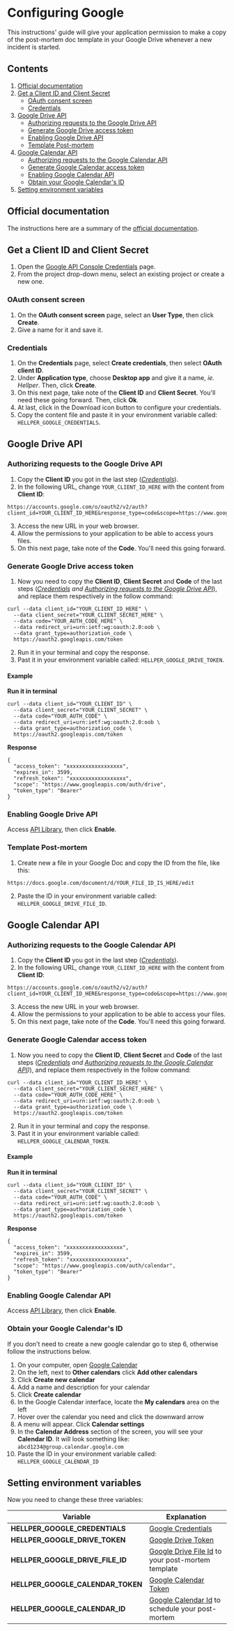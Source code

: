 # Configuring Google

This instructions' guide will give your application permission to make a copy of the post-mortem doc template in your Google Drive whenever a new incident is started.

## Contents

1. [Official documentation](#Official-documentation)
2. [Get a Client ID and Client Secret](#Get-a-Client-ID-and-Client-Secret)
   * [OAuth consent screen](#OAuth-consent-screen)
   * [Credentials](#Credentials)
3. [Google Drive API](#Google-Drive-API)
   * [Authorizing requests to the Google Drive API](#Authorizing-requests-to-the-Google-Drive-API)
   * [Generate Google Drive access token](#Generate-Google-Drive-access-token)
   * [Enabling Google Drive API](#Enabling-Google-Drive-API)
   * [Template Post-mortem](#Template-Post-mortem)
4. [Google Calendar API](#Google-Calendar-API)
   * [Authorizing requests to the Google Calendar API](#Authorizing-requests-to-the-Google-Calendar-API)
   * [Generate Google Calendar access token](#Generate-Google-Calendar-access-token)
   * [Enabling Google Calendar API](#Enabling-Google-Calendar-API)
   * [Obtain your Google Calendar's ID](#Obtain-your-Google-Calendar's-ID)
5. [Setting environment variables](#Setting-environment-variables)

## Official documentation

The instructions here are a summary of the [official documentation](https://cloud.google.com/iap/docs/authentication-howto#authenticating_from_a_desktop_app).

## Get a Client ID and Client Secret

1. Open the [Google API Console Credentials](https://console.developers.google.com/apis/credentials) page.
2. From the project drop-down menu, select an existing project or create a new one.

### OAuth consent screen

1. On the **OAuth consent screen** page, select an **User Type**, then click **Create**.
2. Give a name for it and save it.

### Credentials

1. On the **Credentials** page, select **Create credentials**, then select **OAuth client ID**.
2. Under **Application type**, choose **Desktop app** and give it a name, _ie. Hellper_. Then, click **Create**.
3. On this next page, take note of the **Client ID** and **Client Secret**. You'll need these going forward. Then, click **Ok**.
4. At last, click in the Download icon button to configure your credentials.
5. Copy the content file and paste it in your environment variable called: `HELLPER_GOOGLE_CREDENTIALS`.

## Google Drive API

### Authorizing requests to the Google Drive API

1. Copy the **Client ID** you got in the last step (_[Credentials](#credentials)_).
2. In the following URL, change `YOUR_CLIENT_ID_HERE` with the content from **Client ID**:

```
https://accounts.google.com/o/oauth2/v2/auth?client_id=YOUR_CLIENT_ID_HERE&response_type=code&scope=https://www.googleapis.com/auth/drive&access_type=offline&redirect_uri=urn:ietf:wg:oauth:2.0:oob
```

3. Access the new URL in your web browser.
4. Allow the permissions to your application to be able to access yours files.
5. On this next page, take note of the **Code**. You'll need this going forward.

### Generate Google Drive access token

1. Now you need to copy the **Client ID**, **Client Secret** and **Code** of the last steps (_[Credentials](#credentials) and [Authorizing requests to the Google Drive API](#Authorizing-requests-to-the-Google-Drive-API)_), and replace them respectively in the follow command:

```shell
curl --data client_id="YOUR_CLIENT_ID_HERE" \
  --data client_secret="YOUR_CLIENT_SECRET_HERE" \
  --data code="YOUR_AUTH_CODE_HERE" \
  --data redirect_uri=urn:ietf:wg:oauth:2.0:oob \
  --data grant_type=authorization_code \
  https://oauth2.googleapis.com/token
```

2. Run it in your terminal and copy the response.
3. Past it in your environment variable called: `HELLPER_GOOGLE_DRIVE_TOKEN`.

#### Example

**Run it in terminal**

```shell
curl --data client_id="YOUR_CLIENT_ID" \
  --data client_secret="YOUR_CLIENT_SECRET" \
  --data code="YOUR_AUTH_CODE" \
  --data redirect_uri=urn:ietf:wg:oauth:2.0:oob \
  --data grant_type=authorization_code \
  https://oauth2.googleapis.com/token
```

**Response**

```http
{
  "access_token": "xxxxxxxxxxxxxxxxxx",
  "expires_in": 3599,
  "refresh_token": "xxxxxxxxxxxxxxxxxx",
  "scope": "https://www.googleapis.com/auth/drive",
  "token_type": "Bearer"
}
```

### Enabling Google Drive API

Access [API Library](https://console.developers.google.com/apis/library/drive.googleapis.com), then click **Enable**.

### Template Post-mortem

1. Create new a file in your Google Doc and copy the ID from the file, like this:

`https://docs.google.com/document/d/YOUR_FILE_ID_IS_HERE/edit`

2. Paste the ID in your environment variable called: `HELLPER_GOOGLE_DRIVE_FILE_ID`.

## Google Calendar API

### Authorizing requests to the Google Calendar API

1. Copy the **Client ID** you got in the last step (_[Credentials](#credentials)_).
2. In the following URL, change `YOUR_CLIENT_ID_HERE` with the content from **Client ID**:

```
https://accounts.google.com/o/oauth2/v2/auth?client_id=YOUR_CLIENT_ID_HERE&response_type=code&scope=https://www.googleapis.com/auth/calendar&access_type=offline&redirect_uri=urn:ietf:wg:oauth:2.0:oob
```

3. Access the new URL in your web browser.
4. Allow the permissions to your application to be able to access your files.
5. On this next page, take note of the **Code**. You'll need this going forward.

### Generate Google Calendar access token

1. Now you need to copy the **Client ID**, **Client Secret** and **Code** of the last steps (_[Credentials](#credentials) and [Authorizing requests to the Google Calendar API](#Authorizing-requests-to-the-Google-Calendar-API))_), and replace them respectively in the follow command:

```shell
curl --data client_id="YOUR_CLIENT_ID_HERE" \
  --data client_secret="YOUR_CLIENT_SECRET_HERE" \
  --data code="YOUR_AUTH_CODE_HERE" \
  --data redirect_uri=urn:ietf:wg:oauth:2.0:oob \
  --data grant_type=authorization_code \
  https://oauth2.googleapis.com/token
```

2. Run it in your terminal and copy the response.
3. Past it in your environment variable called: `HELLPER_GOOGLE_CALENDAR_TOKEN`.

#### Example

**Run it in terminal**

```shell
curl --data client_id="YOUR_CLIENT_ID" \
  --data client_secret="YOUR_CLIENT_SECRET" \
  --data code="YOUR_AUTH_CODE" \
  --data redirect_uri=urn:ietf:wg:oauth:2.0:oob \
  --data grant_type=authorization_code \
  https://oauth2.googleapis.com/token
```

**Response**

```http
{
  "access_token": "xxxxxxxxxxxxxxxxxx",
  "expires_in": 3599,
  "refresh_token": "xxxxxxxxxxxxxxxxxx",
  "scope": "https://www.googleapis.com/auth/calendar",
  "token_type": "Bearer"
}
```

### Enabling Google Calendar API

Access [API Library](https://console.developers.google.com/apis/library/calendar-json.googleapis.com), then click **Enable**.

### Obtain your Google Calendar's ID

If you don't need to create a new google calendar go to step 6, otherwise follow the instructions below.

1. On your computer, open [Google Calendar](https://calendar.google.com)
2. On the left, next to **Other calendars** click **Add other calendars**
3. Click **Create new calendar**
4. Add a name and description for your calendar
5. Click **Create calendar**
6. In the Google Calendar interface, locate the **My calendars** area on the left
7. Hover over the calendar you need and click the downward arrow
8. A menu will appear. Click **Calendar settings**
9. In the **Calendar Address** section of the screen, you will see your **Calendar ID**. It will look something like: `abcd1234@group.calendar.google.com`
10. Paste the ID in your environment variable called: `HELLPER_GOOGLE_CALENDAR_ID`

## Setting environment variables

Now you need to change these three variables:

| Variable | Explanation |
| --- | --- |
|**HELLPER_GOOGLE_CREDENTIALS** |[Google Credentials](/docs/CONFIGURING-GOOGLE.md#Get-a-Client-ID-and-Client-Secret)|
|**HELLPER_GOOGLE_DRIVE_TOKEN**|[Google Drive Token](/docs/CONFIGURING-GOOGLE.md#Generate-Google-Drive-access-token)|
|**HELLPER_GOOGLE_DRIVE_FILE_ID**|[Google Drive File Id](/docs/CONFIGURING-GOOGLE.md#Template-Post-mortem) to your post-mortem template|
|**HELLPER_GOOGLE_CALENDAR_TOKEN**|[Google Calendar Token](/docs/CONFIGURING-GOOGLE.md#Generate-Google-Calendar-access-token)|
|**HELLPER_GOOGLE_CALENDAR_ID**|[Google Calendar Id](/docs/CONFIGURING-GOOGLE.md#Obtain-your-Google-Calendar's-ID) to schedule your post-mortem |
